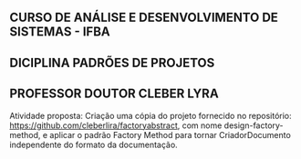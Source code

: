 ## CURSO DE ANÁLISE E DESENVOLVIMENTO DE SISTEMAS - IFBA
## DICIPLINA PADRÕES DE PROJETOS
## PROFESSOR DOUTOR CLEBER LYRA 

Atividade proposta: Criação uma cópia do projeto fornecido no repositório: https://github.com/cleberlira/factoryabstract, com nome design-factory-method, e aplicar o padrão Factory Method para tornar CriadorDocumento independente do formato da documentação.